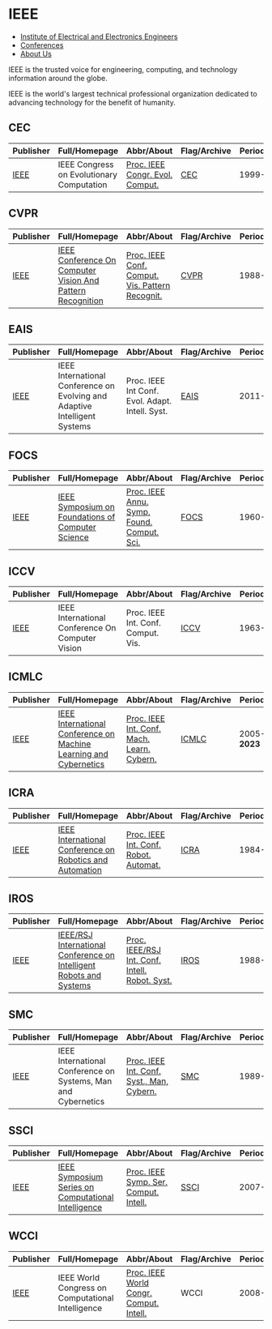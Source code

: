 # IEEE

- [Institute of Electrical and Electronics Engineers](https://ieeexplore.ieee.org/)
- [Conferences](https://ieeexplore.ieee.org/browse/conferences/title)
- [About Us](https://www.ieee.org/about/index.html)

IEEE is the trusted voice for engineering, computing, and technology information around the globe.

IEEE is the world's largest technical professional organization dedicated to advancing technology for the benefit of humanity.

## CEC

|Publisher|Full/Homepage|Abbr/About|Flag/Archive|Period|Top|CCF|Submit|Current|DDL|Location|Type|
|-        |-            |-         |-           |-     |-  |-  |-     |-      |-  |-       |-   |
|[IEEE](https://ieeexplore.ieee.org/)|IEEE Congress on Evolutionary Computation|[Proc. IEEE Congr. Evol. Comput.](https://www.cec2025.org/)|[CEC](https://ieeexplore.ieee.org/xpl/conhome/1000284/all-proceedings)|1999-|False||15/01/2025|08/06/2025|**-80**|Hangzhou, China|Evolutionary Computation|

## CVPR

|Publisher|Full/Homepage|Abbr/About|Flag/Archive|Period|Top|CCF|Submit|Current|DDL|Location|Type|
|-        |-            |-         |-           |-     |-  |-  |-     |-      |-  |-       |-   |
|[IEEE](https://ieeexplore.ieee.org/)|[IEEE Conference On Computer Vision And Pattern Recognition](https://cvpr.thecvf.com/)|[Proc. IEEE Conf. Comput. Vis. Pattern Recognit.](https://cvpr.thecvf.com/Conferences/2025)|[CVPR](https://ieeexplore.ieee.org/xpl/conhome/1000147/all-proceedings)|1988-|False|A|15/11/2024|10/06/2025|**-141**|Nashville, USA|Computer Vision; Patter Recognition|

## EAIS

|Publisher|Full/Homepage|Abbr/About|Flag/Archive|Period|Top|CCF|Submit|Current|DDL|Location|Type|
|-        |-            |-         |-           |-     |-  |-  |-     |-      |-  |-       |-   |
|[IEEE](https://ieeexplore.ieee.org/)|IEEE International Conference on Evolving and Adaptive Intelligent Systems|Proc. IEEE Int Conf. Evol. Adapt. Intell. Syst.|[EAIS](https://ieeexplore.ieee.org/xpl/conhome/1800397/all-proceedings)|2011-|False||||NONE||Evolutionary Computation|

## FOCS

|Publisher|Full/Homepage|Abbr/About|Flag/Archive|Period|Top|CCF|Submit|Current|DDL|Location|Type|
|-        |-            |-         |-           |-     |-  |-  |-     |-      |-  |-       |-   |
|[IEEE](https://ieeexplore.ieee.org/)|[IEEE Symposium on Foundations of Computer Science](https://ieee-focs.org/)|[Proc. IEEE Annu. Symp. Found. Comput. Sci.](https://focs.computer.org/2025/)|[FOCS](https://ieeexplore.ieee.org/xpl/conhome/1000292/all-proceedings)|1960-|False|A|03/04/2025|14/12/2025|**-2**|Sydney, Australia|Computer Science|

## ICCV

|Publisher|Full/Homepage|Abbr/About|Flag/Archive|Period|Top|CCF|Submit|Current|DDL|Location|Type|
|-        |-            |-         |-           |-     |-  |-  |-     |-      |-  |-       |-   |
|[IEEE](https://ieeexplore.ieee.org/)|IEEE International Conference On Computer Vision|Proc. IEEE Int. Conf. Comput. Vis.|[ICCV](https://ieeexplore.ieee.org/xpl/conhome/1000149/all-proceedings)|1963-|False|A|01/01/2025|14/12/2025|**-94**|Shenzhen, China|Computer Vision|

## ICMLC

|Publisher|Full/Homepage|Abbr/About|Flag/Archive|Period|Top|CCF|Submit|Current|DDL|Location|Type|
|-        |-            |-         |-           |-     |-  |-  |-     |-      |-  |-       |-   |
|[IEEE](https://ieeexplore.ieee.org/)|[IEEE International Conference on Machine Learning and Cybernetics](https://www.icmlc.com/)|[Proc. IEEE Int. Conf. Mach. Learn. Cybern.](https://www.icmlc.com/)|[ICMLC](https://ieeexplore.ieee.org/xpl/conhome/1000424/all-proceedings)|2005-**2023**|False||01/04/2025|12/07/2025|**-4**|Bali, Indonesia|Machine Learning|

## ICRA

|Publisher|Full/Homepage|Abbr/About|Flag/Archive|Period|Top|CCF|Submit|Current|DDL|Location|Type|
|-        |-            |-         |-           |-     |-  |-  |-     |-      |-  |-       |-   |
|[IEEE](https://ieeexplore.ieee.org/)|[IEEE International Conference on Robotics and Automation](https://www.ieee-ras.org/conferences-workshops/fully-sponsored/icra)|[Proc. IEEE Int. Conf. Robot. Automat.](https://2025.ieee-icra.org/)|[ICRA](https://ieeexplore.ieee.org/xpl/conhome/1000639/all-proceedings)|1984-|False|B|16/09/2024|19/05/2025|**-201**|Atlanta, USA|Robotics|

## IROS

|Publisher|Full/Homepage|Abbr/About|Flag/Archive|Period|Top|CCF|Submit|Current|DDL|Location|Type|
|-        |-            |-         |-           |-     |-  |-  |-     |-      |-  |-       |-   |
|[IEEE](https://ieeexplore.ieee.org/)|[IEEE/RSJ International Conference on Intelligent Robots and Systems](https://www.ieee-ras.org/conferences-workshops/financially-co-sponsored/iros)|[Proc. IEEE/RSJ Int. Conf. Intell. Robot. Syst.](http://www.iros25.org/)|[IROS](https://ieeexplore.ieee.org/xpl/conhome/1000393/all-proceedings)|1988-|False|C|02/03/2025|19/10/2025|**-34**|Hangzhou, China|Robotics|

## SMC

|Publisher|Full/Homepage|Abbr/About|Flag/Archive|Period|Top|CCF|Submit|Current|DDL|Location|Type|
|-        |-            |-         |-           |-     |-  |-  |-     |-      |-  |-       |-   |
|[IEEE](https://ieeexplore.ieee.org/)|IEEE International Conference on Systems, Man and Cybernetics|[Proc. IEEE Int. Conf. Syst., Man, Cybern.](https://www.ieeesmc2025.org/)|[SMC](https://ieeexplore.ieee.org/xpl/conhome/1000738/all-proceedings)|1989-|False|C|20/04/2025|08/10/2025|**15**|Vienna, Austria|Cybernetics; Human-Machine Systems; Systems Science|

## SSCI

|Publisher|Full/Homepage|Abbr/About|Flag/Archive|Period|Top|CCF|Submit|Current|DDL|Location|Type|
|-        |-            |-         |-           |-     |-  |-  |-     |-      |-  |-       |-   |
|[IEEE](https://ieeexplore.ieee.org/)|[IEEE Symposium Series on Computational Intelligence](https://ieee-ssci.org/)|[Proc. IEEE Symp. Ser. Comput. Intell.](https://ieee-ssci.org/)|[SSCI](https://ieeexplore.ieee.org/xpl/conhome/1811304/all-proceedings)|2007-|False|||17/03/2025|NONE|Trondheim, Norway|Computational Intelligence; Evolutionary Computation|

## WCCI

|Publisher|Full/Homepage|Abbr/About|Flag/Archive|Period|Top|CCF|Submit|Current|DDL|Location|Type|
|-        |-            |-         |-           |-     |-  |-  |-     |-      |-  |-       |-   |
|[IEEE](https://ieeexplore.ieee.org/)|IEEE World Congress on Computational Intelligence|[Proc. IEEE World Congr. Comput. Intell.](https://attend.ieee.org/wcci-2026/)|WCCI|2008-|False||31/01/2025|21/06/2026|**-64**|Maastricht, USA|Computational Intelligence; Evolutionary Computation|


